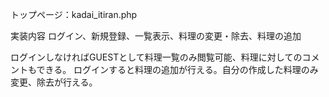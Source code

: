 トップページ：kadai_itiran.php

実装内容
ログイン、新規登録、一覧表示、料理の変更・除去、料理の追加

ログインしなければGUESTとして料理一覧のみ閲覧可能、料理に対してのコメントもできる。
ログインすると料理の追加が行える。自分の作成した料理のみ変更、除去が行える。
